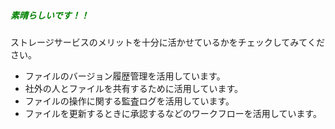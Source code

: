 ##### <span style="color: green;">素晴らしいです！！</style>

ストレージサービスのメリットを十分に活かせているかをチェックしてみてください。

* ファイルのバージョン履歴管理を活用しています。
* 社外の人とファイルを共有するために活用しています。
* ファイルの操作に関する監査ログを活用しています。
* ファイルを更新するときに承認するなどのワークフローを活用しています。

